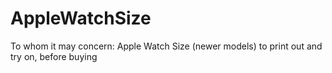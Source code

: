 # AppleWatchSize
To whom it may concern: Apple Watch Size (newer models) to print out and try on, before buying
